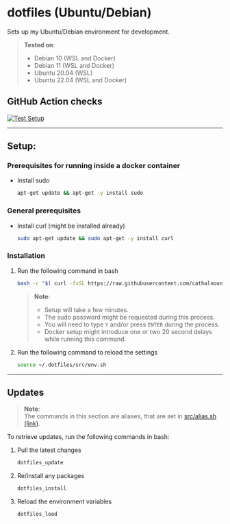 # dotfiles (Ubuntu/Debian)
Sets up my Ubuntu/Debian environment for development.
> **Tested on**:
> - Debian 10 (WSL and Docker)
> - Debian 11 (WSL and Docker)
> - Ubuntu 20.04 (WSL)
> - Ubuntu 22.04 (WSL and Docker)

## GitHub Action checks
[![Test Setup](https://github.com/cathalnoonan/dotfiles_ubuntu-and-debian/actions/workflows/test_setup.yml/badge.svg)](https://github.com/cathalnoonan/dotfiles_ubuntu-and-debian/actions/workflows/test_setup.yml)

---

## Setup:
### Prerequisites for running inside a docker container
- Install sudo
  ```sh
  apt-get update && apt-get -y install sudo
  ```

### General prerequisites
- Install curl (might be installed already)
  ```sh
  sudo apt-get update && sudo apt-get -y install curl
  ```

### Installation
1. Run the following command in bash
   ```sh
   bash -c "$( curl -fsSL https://raw.githubusercontent.com/cathalnoonan/dotfiles_ubuntu-and-debian/HEAD/setup.sh )"
   ```
   > **Note**:
   > - Setup will take a few minutes.
   > - The sudo password might be requested during this process.
   > - You will need to type `Y` and/or press `ENTER` during the process.
   > - Docker setup might introduce one or two 20 second delays while running this command.
2. Run the following command to reload the settings
   ```sh
   source ~/.dotfiles/src/env.sh
   ```

---

## Updates

> **Note**: \
> The commands in this section are aliases, that are set in [src/alias.sh (link)](https://github.com/cathalnoonan/dotfiles_ubuntu-and-debian/blob/main/src/alias.sh).

To retrieve updates, run the following commands in bash:
1. Pull the latest changes
   ```sh
   dotfiles_update
   ```
2. Re/install any packages
   ```sh
   dotfiles_install
   ```
3. Reload the environment variables
   ```sh
   dotfiles_load
   ```
